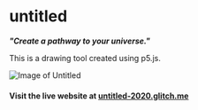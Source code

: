 # untitled

**_"Create a pathway to your universe."_**

This is a drawing tool created using p5.js. 

![Image of Untitled](https://ashley-project.s3.ap-northeast-2.amazonaws.com/github/untitled-preview.png)

#### Visit the live website at [untitled-2020.glitch.me](http://untitled-2020.glitch.me/)

